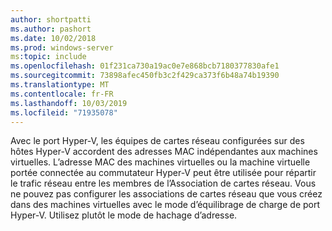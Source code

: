 ```yaml
---
author: shortpatti
ms.author: pashort
ms.date: 10/02/2018
ms.prod: windows-server
ms:topic: include
ms.openlocfilehash: 01f231ca730a19ac0e7e868bcb7180377830afe1
ms.sourcegitcommit: 73898afec450fb3c2f429ca373f6b48a74b19390
ms.translationtype: MT
ms.contentlocale: fr-FR
ms.lasthandoff: 10/03/2019
ms.locfileid: "71935078"
---
```

Avec le port Hyper-V, les équipes de cartes réseau configurées sur des hôtes Hyper-V accordent des adresses MAC indépendantes aux machines virtuelles.  L’adresse MAC des machines virtuelles ou la machine virtuelle portée connectée au commutateur Hyper-V peut être utilisée pour répartir le trafic réseau entre les membres de l’Association de cartes réseau. Vous ne pouvez pas configurer les associations de cartes réseau que vous créez dans des machines virtuelles avec le mode d’équilibrage de charge de port Hyper-V. Utilisez plutôt le mode de hachage d’adresse. 
